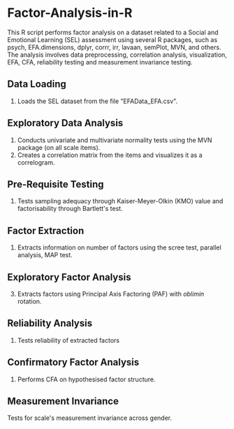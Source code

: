 # Factor-Analysis-in-R
This R script performs factor analysis on a dataset related to a Social and Emotional Learning (SEL) assessment using several R packages, such as psych, EFA.dimensions, dplyr, corrr, irr, lavaan, semPlot, MVN, and others. The analysis involves data preprocessing, correlation analysis, visualization, EFA, CFA, reliability testing and measurement invariance testing.

## Data Loading
1. Loads the SEL dataset from the file "EFAData_EFA.csv".
## Exploratory Data Analysis
1. Conducts univariate and multivariate normality tests using the MVN package (on all scale items).
2. Creates a correlation matrix from the items and visualizes it as a correlogram.
## Pre-Requisite Testing
1. Tests sampling adequacy through Kaiser-Meyer-Olkin (KMO) value and factorisability through Bartlett's test.
## Factor Extraction
1. Extracts information on number of factors using the scree test, parallel analysis, MAP test.
## Exploratory Factor Analysis
3. Extracts factors using Principal Axis Factoring (PAF) with _oblimin_ rotation.
## Reliability Analysis
1. Tests reliability of extracted factors
## Confirmatory Factor Analysis
1. Performs CFA on hypothesised factor structure.
## Measurement Invariance
Tests for scale's measurement invariance across gender.

